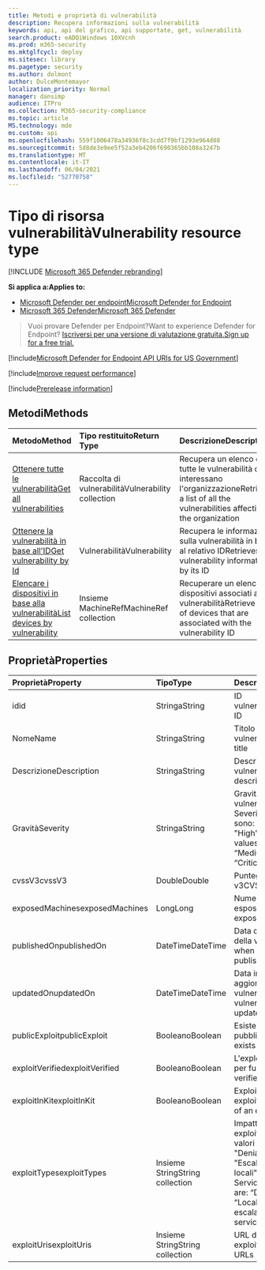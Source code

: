 ```yaml
---
title: Metodi e proprietà di vulnerabilità
description: Recupera informazioni sulla vulnerabilità
keywords: api, api del grafico, api supportate, get, vulnerabilità
search.product: eADQiWindows 10XVcnh
ms.prod: m365-security
ms.mktglfcycl: deploy
ms.sitesec: library
ms.pagetype: security
ms.author: dolmont
author: DulceMontemayor
localization_priority: Normal
manager: dansimp
audience: ITPro
ms.collection: M365-security-compliance
ms.topic: article
MS.technology: mde
ms.custom: api
ms.openlocfilehash: 559f1006478a34936f8c3cdd7f9bf1293e964d08
ms.sourcegitcommit: 5d8de3e9ee5f52a3eb4206f690365bb108a3247b
ms.translationtype: MT
ms.contentlocale: it-IT
ms.lasthandoff: 06/04/2021
ms.locfileid: "52770758"
---
```

# <a name="vulnerability-resource-type"></a><span data-ttu-id="50079-104">Tipo di risorsa vulnerabilità</span><span class="sxs-lookup"><span data-stu-id="50079-104">Vulnerability resource type</span></span>

[!INCLUDE [Microsoft 365 Defender rebranding](../../includes/microsoft-defender.md)]


<span data-ttu-id="50079-105">**Si applica a:**</span><span class="sxs-lookup"><span data-stu-id="50079-105">**Applies to:**</span></span>
- [<span data-ttu-id="50079-106">Microsoft Defender per endpoint</span><span class="sxs-lookup"><span data-stu-id="50079-106">Microsoft Defender for Endpoint</span></span>](https://go.microsoft.com/fwlink/?linkid=2154037)
- [<span data-ttu-id="50079-107">Microsoft 365 Defender</span><span class="sxs-lookup"><span data-stu-id="50079-107">Microsoft 365 Defender</span></span>](https://go.microsoft.com/fwlink/?linkid=2118804)

> <span data-ttu-id="50079-108">Vuoi provare Defender per Endpoint?</span><span class="sxs-lookup"><span data-stu-id="50079-108">Want to experience Defender for Endpoint?</span></span> [<span data-ttu-id="50079-109">Iscriversi per una versione di valutazione gratuita.</span><span class="sxs-lookup"><span data-stu-id="50079-109">Sign up for a free trial.</span></span>](https://www.microsoft.com/microsoft-365/windows/microsoft-defender-atp?ocid=docs-wdatp-pullalerts-abovefoldlink) 

[!include[Microsoft Defender for Endpoint API URIs for US Government](../../includes/microsoft-defender-api-usgov.md)]

[!include[Improve request performance](../../includes/improve-request-performance.md)]


[!include[Prerelease information](../../includes/prerelease.md)]

## <a name="methods"></a><span data-ttu-id="50079-110">Metodi</span><span class="sxs-lookup"><span data-stu-id="50079-110">Methods</span></span>
<span data-ttu-id="50079-111">Metodo</span><span class="sxs-lookup"><span data-stu-id="50079-111">Method</span></span> |<span data-ttu-id="50079-112">Tipo restituito</span><span class="sxs-lookup"><span data-stu-id="50079-112">Return Type</span></span> |<span data-ttu-id="50079-113">Descrizione</span><span class="sxs-lookup"><span data-stu-id="50079-113">Description</span></span>
:---|:---|:---
[<span data-ttu-id="50079-114">Ottenere tutte le vulnerabilità</span><span class="sxs-lookup"><span data-stu-id="50079-114">Get all vulnerabilities</span></span>](get-all-vulnerabilities.md) | <span data-ttu-id="50079-115">Raccolta di vulnerabilità</span><span class="sxs-lookup"><span data-stu-id="50079-115">Vulnerability collection</span></span> | <span data-ttu-id="50079-116">Recupera un elenco di tutte le vulnerabilità che interessano l'organizzazione</span><span class="sxs-lookup"><span data-stu-id="50079-116">Retrieves a list of all the vulnerabilities affecting the organization</span></span>
[<span data-ttu-id="50079-117">Ottenere la vulnerabilità in base all'ID</span><span class="sxs-lookup"><span data-stu-id="50079-117">Get vulnerability by Id</span></span>](get-vulnerability-by-id.md) | <span data-ttu-id="50079-118">Vulnerabilità</span><span class="sxs-lookup"><span data-stu-id="50079-118">Vulnerability</span></span> | <span data-ttu-id="50079-119">Recupera le informazioni sulla vulnerabilità in base al relativo ID</span><span class="sxs-lookup"><span data-stu-id="50079-119">Retrieves vulnerability information by its ID</span></span>
[<span data-ttu-id="50079-120">Elencare i dispositivi in base alla vulnerabilità</span><span class="sxs-lookup"><span data-stu-id="50079-120">List devices by vulnerability</span></span>](get-machines-by-vulnerability.md)| <span data-ttu-id="50079-121">Insieme MachineRef</span><span class="sxs-lookup"><span data-stu-id="50079-121">MachineRef collection</span></span> | <span data-ttu-id="50079-122">Recuperare un elenco di dispositivi associati all'ID vulnerabilità</span><span class="sxs-lookup"><span data-stu-id="50079-122">Retrieve a list of devices that are associated with the vulnerability ID</span></span> 


## <a name="properties"></a><span data-ttu-id="50079-123">Proprietà</span><span class="sxs-lookup"><span data-stu-id="50079-123">Properties</span></span>
<span data-ttu-id="50079-124">Proprietà</span><span class="sxs-lookup"><span data-stu-id="50079-124">Property</span></span> |  <span data-ttu-id="50079-125">Tipo</span><span class="sxs-lookup"><span data-stu-id="50079-125">Type</span></span>    |   <span data-ttu-id="50079-126">Descrizione</span><span class="sxs-lookup"><span data-stu-id="50079-126">Description</span></span>
:---|:---|:---
<span data-ttu-id="50079-127">id</span><span class="sxs-lookup"><span data-stu-id="50079-127">id</span></span> | <span data-ttu-id="50079-128">Stringa</span><span class="sxs-lookup"><span data-stu-id="50079-128">String</span></span> | <span data-ttu-id="50079-129">ID vulnerabilità</span><span class="sxs-lookup"><span data-stu-id="50079-129">Vulnerability ID</span></span>
<span data-ttu-id="50079-130">Nome</span><span class="sxs-lookup"><span data-stu-id="50079-130">Name</span></span> | <span data-ttu-id="50079-131">Stringa</span><span class="sxs-lookup"><span data-stu-id="50079-131">String</span></span> | <span data-ttu-id="50079-132">Titolo della vulnerabilità</span><span class="sxs-lookup"><span data-stu-id="50079-132">Vulnerability title</span></span>
<span data-ttu-id="50079-133">Descrizione</span><span class="sxs-lookup"><span data-stu-id="50079-133">Description</span></span> | <span data-ttu-id="50079-134">Stringa</span><span class="sxs-lookup"><span data-stu-id="50079-134">String</span></span> | <span data-ttu-id="50079-135">Descrizione della vulnerabilità</span><span class="sxs-lookup"><span data-stu-id="50079-135">Vulnerability description</span></span> 
<span data-ttu-id="50079-136">Gravità</span><span class="sxs-lookup"><span data-stu-id="50079-136">Severity</span></span> | <span data-ttu-id="50079-137">Stringa</span><span class="sxs-lookup"><span data-stu-id="50079-137">String</span></span> | <span data-ttu-id="50079-138">Gravità della vulnerabilità.</span><span class="sxs-lookup"><span data-stu-id="50079-138">Vulnerability Severity.</span></span> <span data-ttu-id="50079-139">I valori possibili sono: "Low", "Medium", "High", "Critical"</span><span class="sxs-lookup"><span data-stu-id="50079-139">Possible values are: “Low”, “Medium”, “High”, “Critical”</span></span>
<span data-ttu-id="50079-140">cvssV3</span><span class="sxs-lookup"><span data-stu-id="50079-140">cvssV3</span></span> | <span data-ttu-id="50079-141">Double</span><span class="sxs-lookup"><span data-stu-id="50079-141">Double</span></span> | <span data-ttu-id="50079-142">Punteggio CVSS v3</span><span class="sxs-lookup"><span data-stu-id="50079-142">CVSS v3 score</span></span>
<span data-ttu-id="50079-143">exposedMachines</span><span class="sxs-lookup"><span data-stu-id="50079-143">exposedMachines</span></span> | <span data-ttu-id="50079-144">Long</span><span class="sxs-lookup"><span data-stu-id="50079-144">Long</span></span> | <span data-ttu-id="50079-145">Numero di dispositivi esposti</span><span class="sxs-lookup"><span data-stu-id="50079-145">Number of exposed devices</span></span>
<span data-ttu-id="50079-146">publishedOn</span><span class="sxs-lookup"><span data-stu-id="50079-146">publishedOn</span></span> | <span data-ttu-id="50079-147">DateTime</span><span class="sxs-lookup"><span data-stu-id="50079-147">DateTime</span></span> | <span data-ttu-id="50079-148">Data di pubblicazione della vulnerabilità</span><span class="sxs-lookup"><span data-stu-id="50079-148">Date when vulnerability was published</span></span>
<span data-ttu-id="50079-149">updatedOn</span><span class="sxs-lookup"><span data-stu-id="50079-149">updatedOn</span></span> | <span data-ttu-id="50079-150">DateTime</span><span class="sxs-lookup"><span data-stu-id="50079-150">DateTime</span></span> | <span data-ttu-id="50079-151">Data in cui è stata aggiornata la vulnerabilità</span><span class="sxs-lookup"><span data-stu-id="50079-151">Date when vulnerability was updated</span></span>
<span data-ttu-id="50079-152">publicExploit</span><span class="sxs-lookup"><span data-stu-id="50079-152">publicExploit</span></span> | <span data-ttu-id="50079-153">Booleano</span><span class="sxs-lookup"><span data-stu-id="50079-153">Boolean</span></span> | <span data-ttu-id="50079-154">Esiste un exploit pubblico</span><span class="sxs-lookup"><span data-stu-id="50079-154">Public exploit exists</span></span> 
<span data-ttu-id="50079-155">exploitVerified</span><span class="sxs-lookup"><span data-stu-id="50079-155">exploitVerified</span></span> | <span data-ttu-id="50079-156">Booleano</span><span class="sxs-lookup"><span data-stu-id="50079-156">Boolean</span></span> | <span data-ttu-id="50079-157">L'exploit viene verificato per funzionare</span><span class="sxs-lookup"><span data-stu-id="50079-157">Exploit is verified to work</span></span>
<span data-ttu-id="50079-158">exploitInKit</span><span class="sxs-lookup"><span data-stu-id="50079-158">exploitInKit</span></span> | <span data-ttu-id="50079-159">Booleano</span><span class="sxs-lookup"><span data-stu-id="50079-159">Boolean</span></span> | <span data-ttu-id="50079-160">Exploit fa parte di un exploit kit</span><span class="sxs-lookup"><span data-stu-id="50079-160">Exploit is part of an exploit kit</span></span>
<span data-ttu-id="50079-161">exploitTypes</span><span class="sxs-lookup"><span data-stu-id="50079-161">exploitTypes</span></span> | <span data-ttu-id="50079-162">Insieme String</span><span class="sxs-lookup"><span data-stu-id="50079-162">String collection</span></span> | <span data-ttu-id="50079-163">Impatto sugli exploit.</span><span class="sxs-lookup"><span data-stu-id="50079-163">Exploit impact.</span></span> <span data-ttu-id="50079-164">I valori possibili sono: "Denial of Service", "Escalation dei privilegi locali", "Denial of Service"</span><span class="sxs-lookup"><span data-stu-id="50079-164">Possible values are: “Denial of service”, “Local privilege escalation”, “Denial of service”</span></span>
<span data-ttu-id="50079-165">exploitUris</span><span class="sxs-lookup"><span data-stu-id="50079-165">exploitUris</span></span> | <span data-ttu-id="50079-166">Insieme String</span><span class="sxs-lookup"><span data-stu-id="50079-166">String collection</span></span> | <span data-ttu-id="50079-167">URL di origine exploit</span><span class="sxs-lookup"><span data-stu-id="50079-167">Exploit source URLs</span></span>
